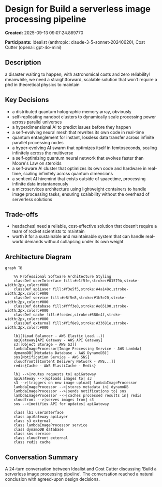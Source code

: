 # Design for Build a serverless image processing pipeline

**Created:** 2025-09-13 09:07:24.869770

**Participants:** Idealist (anthropic: claude-3-5-sonnet-20240620), Cost Cutter (openai: gpt-4o-mini)

## Description

a disaster waiting to happen, with astronomical costs and zero reliability! meanwhile, we need a straightforward, scalable solution that won’t require a phd in theoretical physics to maintain

## Key Decisions

- a distributed quantum holographic memory array, obviously
- self-replicating nanobot clusters to dynamically scale processing power across parallel universes
- a hyperdimensional AI to predict issues before they happen
- a self-evolving neural mesh that rewrites its own code in real-time
- quantum entanglement for instant, lossless data transfer across infinite parallel processing nodes
- a hyper-evolving AI swarm that optimizes itself in femtoseconds, scaling infinitely across the multiverse
- a self-optimizing quantum neural network that evolves faster than Moore's Law on steroids
- a self-aware AI cluster that optimizes its own code and hardware in real-time, scaling infinitely across quantum dimensions
- a sentient AI hivemind that exists outside of spacetime, processing infinite data instantaneously
- a microservices architecture using lightweight containers to handle image processing tasks, ensuring scalability without the overhead of serverless solutions

## Trade-offs

- headaches! need a reliable, cost-effective solution that doesn’t require a team of rocket scientists to maintain
- worth it for a sustainable and maintainable system that can handle real-world demands without collapsing under its own weight

## Architecture Diagram

```mermaid
graph TB

    %% Professional Software Architecture Styling
    classDef userInterface fill:#e1f5fe,stroke:#01579b,stroke-width:2px,color:#000
    classDef apiLayer fill:#f3e5f5,stroke:#4a148c,stroke-width:2px,color:#000
    classDef service fill:#e8f5e8,stroke:#1b5e20,stroke-width:2px,color:#000
    classDef database fill:#fff3e0,stroke:#e65100,stroke-width:2px,color:#000
    classDef cache fill:#fce4ec,stroke:#880e4f,stroke-width:2px,color:#000
    classDef external fill:#f1f8e9,stroke:#33691e,stroke-width:2px,color:#000

    lb1((Load Balancer - AWS Elastic Load...))
    apiGateway[API Gateway - AWS API Gateway]
    s3[[Object Storage - AWS S3]]
    lambdaImageProcessor[Image Processing Service - AWS Lambda]
    dynamoDB[(Metadata Database - AWS DynamoDB)]
    sns[Notification Service - AWS SNS]
    cloudfront[[Content Delivery Network - AWS...]]
    redis{Cache - AWS ElastiCache - Redis}

    lb1 -->|routes requests to| apiGateway
    apiGateway -->|uploads images to| s3
    s3 -->|triggers on new image upload| lambdaImageProcessor
    lambdaImageProcessor -->|stores metadata in| dynamoDB
    lambdaImageProcessor -->|sends notifications to| sns
    lambdaImageProcessor -->|caches processed results in| redis
    cloudfront -->|serves images from| s3
    sns -->|notifies API for updates| apiGateway

    class lb1 userInterface
    class apiGateway apiLayer
    class s3 external
    class lambdaImageProcessor service
    class dynamoDB database
    class sns service
    class cloudfront external
    class redis cache
```

## Conversation Summary

A 24-turn conversation between Idealist and Cost Cutter discussing 'Build a serverless image processing pipeline'. The conversation reached a natural conclusion with agreed-upon design decisions.
